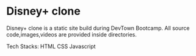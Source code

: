 # Disney+ clone
Disney+ clone is a static site build during DevTown Bootcamp. All source code,images,videos are provided inside directories.

Tech Stacks:
HTML
CSS
Javascript
